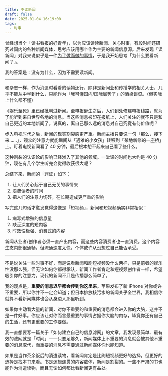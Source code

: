 ```yaml
---
title: 不读新闻
draft: false
date: 2025-01-04 16:19:00
tags:
  - 时事
---
```


曾经想当个「读书看报的好青年」，以为应该读读新闻、关心时事，有段时间还研究过国内的各种新闻媒体，思考应该用哪个作为主要的新闻信息源。后来发现「读新闻」对我来说似乎是一件[为了做而做的事情](/posts/为了做而做的问题在哪-ii/)，于是我开始思考「为什么要看新闻？」。

<!--more-->

我的答案是：没有为什么，因为不需要读新闻。

---

和杂志一样，作为消遣时看看的读物还行，除非是新闻业和传播学的相关人士，几乎不能从中学到什么，只能作为「我可懂国内/国际局势了」的酒桌谈资。（但实际上什么都不懂）

《娱乐至死》里已经批判过新闻。至电报诞生之后，人们到处修建电报线路，就为了能听到来自世界各地的消息。当这些消息被印在报纸上，人们关注的就不只是和自己更近的本地新闻了。说真的，离自己那么远的消息对自己究竟有何价值呢？

步入电视时代之后，新闻的现实割裂感更严重。新闻主播只要说一句「那么，接下来……」，观众的注意力就能瞬间从「遇难的小女孩」转移到「某地新修的一座桥」上。盯着电视新闻看了 40 分钟，最后根本想不起来自己看了些什么。

这种割裂的认识论的影响已经渗入了其他的领域。一堂课的时间也大约是 40 分钟，现在有几个学生听完会觉得收获很大呢？

总结下来，新闻的「罪证」如下：

1. 让人们关心起于自己无关的事情来
2. 浪费读者的时间
3. 把人们的注意力切碎，在长期造成更严重的影响

写完这几句话才愈发觉得这像是「短视频」，新闻和短视频确实非常相似：

1. 病毒式增殖的信息量
2. 缺乏深度的短内容
3. 时效性极强、消费式的内容

新闻从业者/创作者必须一直产出内容，而这些内容消费者也一直消费。这个内容生态内部很通畅，但流通速度太快，个体或许从没想过自己能否承受。

---

不是说关注一些时事不好，而是说看新闻和刷短视频没什么两样，只是前者的娱乐性没那么强，但无论如何你都得承认，新闻工作者肯定和短视频创作者一样，希望吸引你的注意力。现代的新闻不只是传播那么简单了。

我的观点是，**重要的消息迟早都会传到你这里来**。苹果发布了新 iPhone 对你或许不重要，所以你并不一定会知道；但日本排放核污水的新闻关乎全世界，我相信你就算不看新闻媒体也会从身边人那里听到。

如果你主动看大量的新闻，对你不重要的和重要的消息都会进入你的大脑，这并不是一件好事。你应该让对你而言最重要的事情占据你大脑的内存，毕竟你还有自己的生活，还有更重要的工作要做。

我一直想要写一篇关于「如何建立自己的信息滤网」的文章，我发现最简单、最有效的滤网就是「时间」——只要足够久，新闻媒体上不重要的消息就会被其他不重要的消息取代，而重要的消息不需要通过新闻媒体你也能知道。

如果是当作茶余饭后的消遣读物，看新闻肯定是比刷短视频更好的选择，但更好的选择是找本书来看。书是逻辑连贯的内容载体，新闻是割裂的。一些不严肃的书也能作为消遣读物，而且无论如何都比看新闻更有益处。

